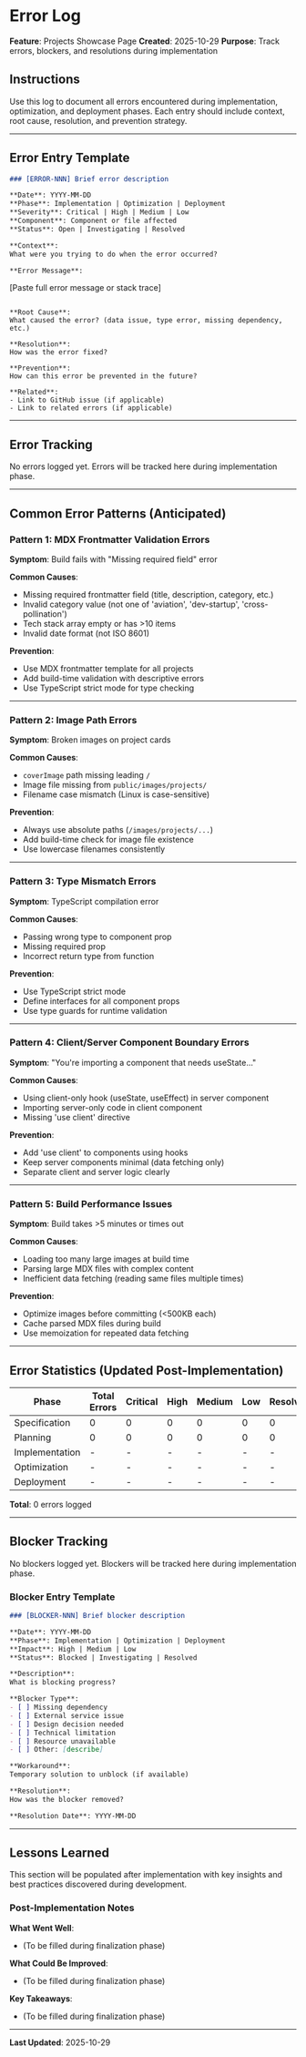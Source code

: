 # Error Log

**Feature**: Projects Showcase Page
**Created**: 2025-10-29
**Purpose**: Track errors, blockers, and resolutions during implementation

## Instructions

Use this log to document all errors encountered during implementation, optimization, and deployment phases. Each entry should include context, root cause, resolution, and prevention strategy.

---

## Error Entry Template

```markdown
### [ERROR-NNN] Brief error description

**Date**: YYYY-MM-DD
**Phase**: Implementation | Optimization | Deployment
**Severity**: Critical | High | Medium | Low
**Component**: Component or file affected
**Status**: Open | Investigating | Resolved

**Context**:
What were you trying to do when the error occurred?

**Error Message**:
```
[Paste full error message or stack trace]
```

**Root Cause**:
What caused the error? (data issue, type error, missing dependency, etc.)

**Resolution**:
How was the error fixed?

**Prevention**:
How can this error be prevented in the future?

**Related**:
- Link to GitHub issue (if applicable)
- Link to related errors (if applicable)
```

---

## Error Tracking

No errors logged yet. Errors will be tracked here during implementation phase.

---

## Common Error Patterns (Anticipated)

### Pattern 1: MDX Frontmatter Validation Errors

**Symptom**: Build fails with "Missing required field" error

**Common Causes**:
- Missing required frontmatter field (title, description, category, etc.)
- Invalid category value (not one of 'aviation', 'dev-startup', 'cross-pollination')
- Tech stack array empty or has >10 items
- Invalid date format (not ISO 8601)

**Prevention**:
- Use MDX frontmatter template for all projects
- Add build-time validation with descriptive errors
- Use TypeScript strict mode for type checking

---

### Pattern 2: Image Path Errors

**Symptom**: Broken images on project cards

**Common Causes**:
- `coverImage` path missing leading `/`
- Image file missing from `public/images/projects/`
- Filename case mismatch (Linux is case-sensitive)

**Prevention**:
- Always use absolute paths (`/images/projects/...`)
- Add build-time check for image file existence
- Use lowercase filenames consistently

---

### Pattern 3: Type Mismatch Errors

**Symptom**: TypeScript compilation error

**Common Causes**:
- Passing wrong type to component prop
- Missing required prop
- Incorrect return type from function

**Prevention**:
- Use TypeScript strict mode
- Define interfaces for all component props
- Use type guards for runtime validation

---

### Pattern 4: Client/Server Component Boundary Errors

**Symptom**: "You're importing a component that needs useState..."

**Common Causes**:
- Using client-only hook (useState, useEffect) in server component
- Importing server-only code in client component
- Missing 'use client' directive

**Prevention**:
- Add 'use client' to components using hooks
- Keep server components minimal (data fetching only)
- Separate client and server logic clearly

---

### Pattern 5: Build Performance Issues

**Symptom**: Build takes >5 minutes or times out

**Common Causes**:
- Loading too many large images at build time
- Parsing large MDX files with complex content
- Inefficient data fetching (reading same files multiple times)

**Prevention**:
- Optimize images before committing (<500KB each)
- Cache parsed MDX files during build
- Use memoization for repeated data fetching

---

## Error Statistics (Updated Post-Implementation)

| Phase | Total Errors | Critical | High | Medium | Low | Resolved |
|-------|--------------|----------|------|--------|-----|----------|
| Specification | 0 | 0 | 0 | 0 | 0 | 0 |
| Planning | 0 | 0 | 0 | 0 | 0 | 0 |
| Implementation | - | - | - | - | - | - |
| Optimization | - | - | - | - | - | - |
| Deployment | - | - | - | - | - | - |

**Total**: 0 errors logged

---

## Blocker Tracking

No blockers logged yet. Blockers will be tracked here during implementation phase.

### Blocker Entry Template

```markdown
### [BLOCKER-NNN] Brief blocker description

**Date**: YYYY-MM-DD
**Phase**: Implementation | Optimization | Deployment
**Impact**: High | Medium | Low
**Status**: Blocked | Investigating | Resolved

**Description**:
What is blocking progress?

**Blocker Type**:
- [ ] Missing dependency
- [ ] External service issue
- [ ] Design decision needed
- [ ] Technical limitation
- [ ] Resource unavailable
- [ ] Other: [describe]

**Workaround**:
Temporary solution to unblock (if available)

**Resolution**:
How was the blocker removed?

**Resolution Date**: YYYY-MM-DD
```

---

## Lessons Learned

This section will be populated after implementation with key insights and best practices discovered during development.

### Post-Implementation Notes

**What Went Well**:
- (To be filled during finalization phase)

**What Could Be Improved**:
- (To be filled during finalization phase)

**Key Takeaways**:
- (To be filled during finalization phase)

---

**Last Updated**: 2025-10-29
